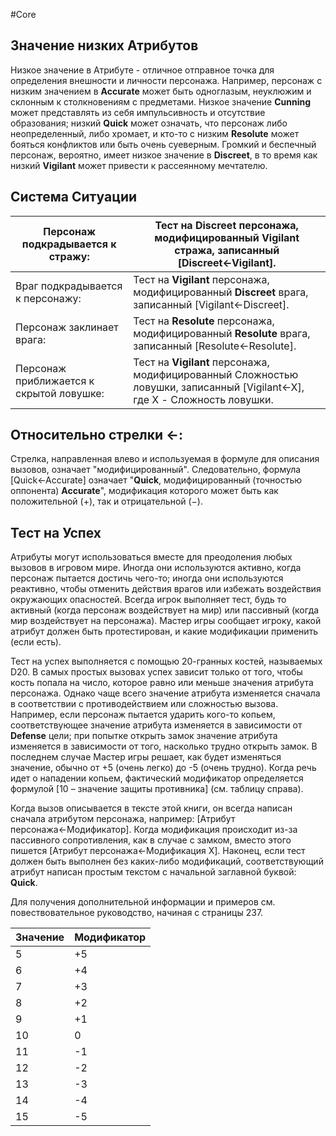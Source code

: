 #Core
## Значение низких Атрибутов

Низкое значение в Атрибуте - отличное отправное точка для определения внешности и личности персонажа. Например, персонаж с низким значением в **Accurate** может быть одноглазым, неуклюжим и склонным к столкновениям с предметами. Низкое значение **Cunning** может представлять из себя импульсивность и отсутствие образования; низкий **Quick** может означать, что персонаж либо неопределенный, либо хромает, и кто-то с низким **Resolute** может бояться конфликтов или быть очень суеверным. Громкий и беспечный персонаж, вероятно, имеет низкое значение в **Discreet**, в то время как низкий **Vigilant** может привести к рассеянному мечтателю.

## Система Ситуации 
| Персонаж подкрадывается к стражу: | Тест на **Discreet** персонажа, модифицированный **Vigilant** стража, записанный [Discreet←Vigilant]. |
| ---- | ---- |
| Враг подкрадывается к персонажу: | Тест на **Vigilant** персонажа, модифицированный **Discreet** врага, записанный [Vigilant←Discreet]. |
| Персонаж заклинает врага: | Тест на **Resolute** персонажа, модифицированный **Resolute** врага, записанный [Resolute←Resolute]. |
| Персонаж приближается к скрытой ловушке: | Тест на **Vigilant** персонажа, модифицированный Сложностью ловушки, записанный [Vigilant←X], где X - Сложность ловушки. |

  ## Относительно стрелки ←:

Стрелка, направленная влево и используемая в формуле для описания вызовов, означает "модифицированный". Следовательно, формула [Quick←Accurate] означает "**Quick**, модифицированный (точностью оппонента) **Accurate**", модификация которого может быть как положительной (+), так и отрицательной (−).

  
  

## Тест на Успех

Атрибуты могут использоваться вместе для преодоления любых вызовов в игровом мире. Иногда они используются активно, когда персонаж пытается достичь чего-то; иногда они используются реактивно, чтобы отменить действия врагов или избежать воздействия окружающих опасностей. Всегда игрок выполняет тест, будь то активный (когда персонаж воздействует на мир) или пассивный (когда мир воздействует на персонажа). Мастер игры сообщает игроку, какой атрибут должен быть протестирован, и какие модификации применить (если есть).

Тест на успех выполняется с помощью 20-гранных костей, называемых D20. В самых простых вызовах успех зависит только от того, чтобы кость попала на число, которое равно или меньше значения атрибута персонажа. Однако чаще всего значение атрибута изменяется сначала в соответствии с противодействием или сложностью вызова. Например, если персонаж пытается ударить кого-то копьем, соответствующее значение атрибута изменяется в зависимости от **Defense** цели; при попытке открыть замок значение атрибута изменяется в зависимости от того, насколько трудно открыть замок. В последнем случае Мастер игры решает, как будет изменяться значение, обычно от +5 (очень легко) до -5 (очень трудно). Когда речь идет о нападении копьем, фактический модификатор определяется формулой [10 – значение защиты противника] (см. таблицу справа).

Когда вызов описывается в тексте этой книги, он всегда написан сначала атрибутом персонажа, например: [Атрибут персонажа←Модификатор]. Когда модификация происходит из-за пассивного сопротивления, как в случае с замком, вместо этого пишется [Атрибут персонажа←Модификация X]. Наконец, если тест должен быть выполнен без каких-либо модификаций, соответствующий атрибут написан простым текстом с начальной заглавной буквой: **Quick**.

Для получения дополнительной информации и примеров см. повествовательное руководство, начиная с страницы 237.  

| Значение | Модификатор |
| ---- | ---- |
| 5 | +5 |
| 6 | +4 |
| 7 | +3 |
| 8 | +2 |
| 9 | +1 |
| 10 | 0 |
| 11 | -1 |
| 12 | -2 |
| 13 | -3 |
| 14 | -4 |
| 15 | -5 |
